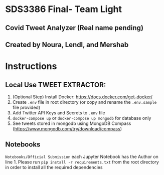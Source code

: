 # SDS3386 Final- Team Light
## Covid Tweet Analyzer (Real name pending)

## Created by Noura, Lendl, and Mershab

# Instructions
## Local Use TWEET EXTRACTOR:
1. (Optional Step) Install Docker: https://docs.docker.com/get-docker/
2. Create `.env` file in root directory (or copy and rename the `.env.sample` file provided)
3. Add Twitter API Keys and Secrets to `.env` file
5. `docker-compose up` or `docker-compose up mongodb` for database only
6. See tweets stored in mongodb using MongoDB Compass (https://www.mongodb.com/try/download/compass)

## Notebooks
`Notebooks/Official Submission` each Jupyter Notebook has the Author on line 1.
Please run `pip install -r requirements.txt` from the root directory in order to install all the required dependencies